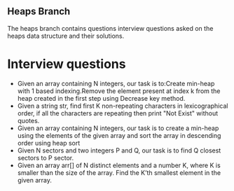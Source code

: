 ## Heaps Branch
The heaps branch contains questions interview questions asked on the heaps data structure and their solutions.

# Interview questions

* Given an array containing N integers, our task is to:Create min-heap with 1 based indexing.Remove the element present at index k from the heap created in the first step using Decrease key method.
* Given a string str, find first K non-repeating characters in lexicographical order, if all the characters are repeating then print "Not Exist" without quotes.
* Given an array containing N integers, our task is to create a min-heap using the elements of the given array and sort the array in descending order using heap sort
* Given N sectors and two integers P and Q, our task is to find Q closest sectors to P sector.
* Given an array arr[] of N distinct elements and a number K, where K is smaller than the size of the array. Find the K’th smallest element in the given array.

